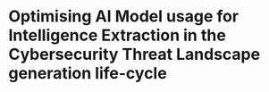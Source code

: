 # Optimising AI Model usage for Intelligence Extraction in the Cybersecurity Threat Landscape generation life-cycle

